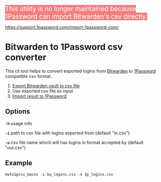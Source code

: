 <mark style="background-color: lightcoral; color: white; font-size: 1.3rem">This utility is no longer maintained because 1Password can import Bitwarden's csv directly.</mark>

https://support.1password.com/import-1password-com/

# Bitwarden to 1Password csv converter

This cli tool helps to convert exported logins from [Bitwarden](https://bitwarden.com) to [1Password](https://1password.com) compatible csv format.

1. [Export Bitwarden vault to csv file](https://bitwarden.com/help/article/export-your-data/#export-a-personal-vault)
2. Use exported csv file as input
3. [Import result to 1Password](https://support.1password.com/import-1password-com/)

## Options

**`-h`** usage info

**`-i`** path to csv file with logins exported from  (default "in.csv")

**`-o`** csv file name which will has logins in format accepted by  (default "out.csv")

## Example

```shell
bwto1pcsv_macos -i bw_logins.csv -o 1p_logins.csv
```
